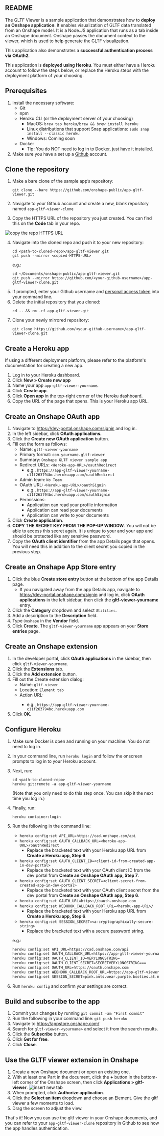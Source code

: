 ## **README**
The GLTF Viewer is a sample application that demonstrates how to **deploy an Onshape application**. It enables visualization of GLTF data translated from an Onshape model. It is a Node.JS application that runs as a tab inside an Onshape document. Onshape passes the document context to the viewer, which is used to help generate the GLTF visualization. 

This application also demonstrates a **successful authentication process via OAuth2**.

This application is **deployed using Heroku**. You must either have a Heroku account to follow the steps below, or replace the Heroku steps with the deployment platform of your choosing.

## Prerequisites

1. Install the necessary software:  
    * Git
    * npm
    * Heroku CLI (or the deployment server of your choosing)
      * MacOS: `brew tap heroku/brew && brew install heroku` 
      * Linux distributions that support Snap applications: `sudo snap install --classic heroku`
      * Windows: Coming soon
    * Docker 
      * Tip: You do NOT need to log in to Docker, just have it installed.
2. Make sure you have a set up a [Github](github.com) account.


## Clone the repository
1. Make a bare clone of the sample app’s repository: 

    ```
    git clone --bare https://github.com/onshape-public/app-gltf-viewer.git
    ``` 
2. Navigate to your Github account and create a new, blank repository named `app-gltf-viewer-clone`
3. Copy the HTTPS URL of the repository you just created. You can find this on the **Code** tab in your repo.

![copy the repo HTTPS URL](./images/clone-the-app-step3.png)

4. Navigate into the cloned repo and push it to your new repository:
    ```
    cd <path-to-cloned-repo>/app-gltf-viewer.git 
    git push --mirror <copied-HTTPS-URL>
    ```
    e.g.:
    ```
    cd ~/Documents/onshape-public/app-gltf-viewer.git
    git push --mirror https://github.com/<your-github-username>/app-gltf-viewer-clone.git
    ```
5. If prompted, enter your Github username and [personal access token](https://stackoverflow.com/questions/68775869/message-support-for-password-authentication-was-removed-please-use-a-personal) into your command line.
6. Delete the initial repository that you cloned:
    ```
    cd .. && rm -rf app-gltf-viewer.git
    ```
7. Clone your newly mirrored repository:
    ```
    git clone https://github.com/<your-github-username>/app-gltf-viewer-clone.git
    ```

## Create a Heroku app
If using a different deployment platform, please refer to the platform's documentation for creating a new app.

1. Log in to your Heroku dashboard.
2. Click **New > Create new app**
3. Name your app `app-gltf-viewer-yourname`.
4. Click **Create app**.
5. Click **Open app** in the top-right corner of the Heroku dashboard.
6. Copy the URL of the page that opens. This is your Heroku app URL.


## Create an Onshape OAuth app

1. Navigate to https://dev-portal.onshape.com/signin and log in.
2. In the left sidebar, click **OAuth applications**.
3. Click the **Create new OAuth application** button.
4. Fill out the form as follows:
    * Name: `gltf-viewer-yourname`
    * Primary format: `com.yourname.gltf-viewer`
    * Summary: `Onshape GLTF viewer sample app`
    * Redirect URLs: `<Heroku-app-URL>/oauthRedirect`
        * e.g., `https://app-gltf-viewer-yourname-c11f263794bc.herokuapp.com/oauthRedirect`
    * Admin team: `No Team`
    * OAuth URL: `<Heroku-app-URL>/oauthSignin`
        * e.g., `https://app-gltf-viewer-yourname-c11f263794bc.herokuapp.com/oauthSignin`
    * Permissions:
        * Application can read your profile information
        * Application can read your documents
        * Application can write to your documents
5. Click **Create application**.
6. **COPY THE SECRET KEY FROM THE POP-UP WINDOW**. You will not be able to access this secret again. It is unique to your and your app and should be protected like any sensitive password.
7. Copy the **OAuth client identifier** from the app Details page that opens. You will need this in addition to the client secret you copied in the previous step.

## Create an Onshape App Store entry
1. Click the blue **Create store entry** button at the bottom of the app Details page.
    * If you navigated away from the app Details app, navigate to https://dev-portal.onshape.com/signin and log in, click **OAuth applications** in the left sidebar, then click the **gltf-viewer-yourname** entry.
2. Click the **Category** dropdown and select `Utilities`.
3. Add a description to the **Description** field.
4. Type `Onshape` in the **Vendor** field.
6. Click **Create**. The `gltf-viewer-yourname` app appears on your **Store entries** page.

## Create an Onshape extension
1. In the developer portal, click **OAuth applications** in the sidebar, then click `gltf-viewer-yourname`.
2. Click the **Extensions** tab.
3. Click the **Add extension** button.
4. Fill out the Create extension dialog:
    * Name: `gltf-viewer`
    * Location: `Element tab`
    * Action URL: <Heroku-app-URL>
        * e.g., `https://app-gltf-viewer-yourname-c11f263794bc.herokuapp.com`
5. Click **OK**.

## Configure Heroku
1. Make sure Docker is open and running on your machine. You do not need to log in.
2. In your command line, run `heroku login` and follow the onscreen prompts to log in to your Heroku account. 
3. Next, run:
    ```
    cd <path-to-cloned-repo>
    heroku git:remote -a app-gltf-viewer-yourname
    ```
    (Note that you only need to do this step once. You can skip it the next time you log in.)
4. Finally, run:
    ```
    heroku container:login
    ```
5. Run the following in the command line:
    * `heroku config:set API_URL=https://cad.onshape.com/api`
    * `heroku config:set OAUTH_CALLBACK_URL=<heroku-app-URL>/oauthRedirect`
        * Replace the bracketed text with your Heroku app URL from **Create a Heroku app, Step 6**.
    * `heroku config:set OAUTH_CLIENT_ID=<client-id-from-created-app-in-dev-portal>`
        * Replace the bracketed text with your OAuth client ID from the dev portal from **Create an Onshape OAuth app, Step 7**.
    * `heroku config:set OAUTH_CLIENT_SECRET=<client-secret-from-created-app-in-dev-portal>`
        * Replace the bracketed text with your OAuth client secret from the dev portal from **Create an Onshape OAuth app, Step 6**.
    * `heroku config:set OAUTH_URL=https://oauth.onshape.com`
    * `heroku config:set WEBHOOK_CALLBACK_ROOT_URL=<heroku-app-URL>/`
        * Replace the bracketed text with your Heroku app URL from **Create a Heroku app, Step 6**.
    * `heroku config:set SESSION_SECRET=<a-cryptographically-secure-string>`
        * Replace the bracketed text with a secure password string.
    
    e.g.:
    ```bash
    heroku config:set API_URL=https://cad.onshape.com/api
    heroku config:set OAUTH_CALLBACK_URL=https://app-gltf-viewer-yourname-c11f263794bc.herokuapp.com/oauthRedirect
    heroku config:set OAUTH_CLIENT_ID=VERYLONGSTRING=
    heroku config:set OAUTH_CLIENT_SECRET=SECRETVERYLONGSTRING===
    heroku config:set OAUTH_URL=https://oauth.onshape.com
    heroku config:set WEBHOOK_CALLBACK_ROOT_URL=https://app-gltf-viewer-yourname-c11f263794bc.herokuapp.com
    heroku config:set SESSION_SECRET=pink.ants.wear.purple.booties.at.midnight.37!
    ```
6. Run `heroku config` and confirm your settings are correct.

## Build and subscribe to the app
1. Commit your changes by running `git commit -am "First commit"`
2. Run the following in your command line: `git push heroku`
3. Navigate to https://appstore.onshape.com/
4. Search for `gltf-viewer-<yourname>` and select it from the search results.
5. Click the **Subscribe** button.
6. Click **Get for free**.
7. Click **Close**.

## Use the GLTF viewer extension in Onshape
1. Create a new Onshape document or open an existing one.
2. With at least one Part in the document, click the **+** button in the bottom-left corner of the Onshape screen, then click **Applications > gltf-viewer**.
    ![insert new tab](./images/use-the-app-step2.png)
3. When prompted, click **Authorize application**.
4. Click the **Select an item** dropdown and choose an Element. Give the gltf viewer a few moments to load.
5. Drag the screen to adjust the view.

That's it! Now you can use the gltf viewer in your Onshape documents, and you can refer to your `app-gltf-viewer-clone` repository in Github to see how the app handles authentication.
